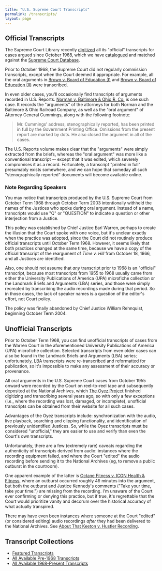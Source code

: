 ```yaml
---
title: "U.S. Supreme Court Transcripts"
permalink: /transcripts/
layout: page
---
```


## Official Transcripts

The Supreme Court Library recently [digitized](https://www.supremecourt.gov/oral_arguments/archived_transcripts/1968)
all its "official" transcripts for cases argued since October 1968, which we have [catalogued](/transcripts/scotus/) and
matched against the [Supreme Court Database](http://scdb.wustl.edu/).

Prior to October 1968, the Supreme Court did not regularly commission transcripts, except when the Court deemed it
appropriate.  For example, all the oral arguments in [Brown v. Board of Education (I)](/transcripts/featured/brown1/)
and [Brown v. Board of Education (II)](/transcripts/featured/brown2/) were transcribed.

In even older cases, you'll occasionally find transcripts of arguments recorded in U.S. Reports.
[Norman v. Baltimore &amp; Ohio R. Co.](https://cdn.loc.gov/service/ll/usrep/usrep294/usrep294240/usrep294240.pdf)
is one such case.  It records the "arguments" of the attorneys for both Norman and the Baltimore &amp; Ohio Railroad Company,
as well as the "oral argument" of Attorney General Cummings, along with the following footnote:

> Mr. Cummings' address, stenographically reported, has been printed in full by the Government Printing Office.
Omissions from the present report are marked by dots. He also closed the argument in all of the cases.

The U.S. Reports volume makes clear that the "arguments" were simply extracted from the briefs, whereas the "oral argument"
was more like a conventional transcript -- except that it was edited, which severely compromises it as a record.  Fortunately,
a transcript "printed in full" presumably exists somewhere, and we can hope that someday all such "stenographically reported"
documents will become available online.

### Note Regarding Speakers

You may notice that transcripts produced by the U.S. Supreme Court from October Term 1968 through October Term 2003
intentionally withheld the names of the Justices who spoke during oral argument.  Instead of a name, transcripts would
use "Q" or "QUESTION" to indicate a question or other interjection from a Justice.

This policy was established by Chief Justice Earl Warren, perhaps to create the illusion that the Court spoke with one voice,
but it's unclear exactly when the practice was adopted, since the Court did not routinely produce official transcripts until
October Term 1968.  However, it seems likely that both practices changed at the same time, because we have a copy of the
official transcript of the reargument of *Time v. Hill* from October 18, 1966, and all Justices are identified.

Also, one should not assume that *any* transcript prior to 1968 is an "official" transcript, because most transcripts
from 1955 to 1968 usually came from either the University Publications of America (UPA) microfiche collection or the
Landmark Briefs and Arguments (LBA) series, and those were simply recreated by transcribing the audio recordings made during
that period.  So in those cases, the lack of speaker names is a question of the editor's effort, not Court policy.

The policy was finally abandoned by Chief Justice William Rehnquist, beginning October Term 2004.

## Unofficial Transcripts

Prior to October Term 1968, you can find unofficial transcripts of cases from the Warren Court in the aforementioned
University Publications of America (UPA) microfiche collection.  Selected transcripts from even older cases can also be
found in the Landmark Briefs and Arguments (LBA) series; unfortunately, LBA transcripts were re-transcribed and
reformatted for publication, so it's impossible to make any assessment of their accuracy or provenance.

All oral arguments in the U.S. Supreme Court cases from October 1955 onward were recorded by the Court on reel-to-reel
tape and subsequently deposited at the National Archives, which [The Oyez Project](https://www.oyez.org) finished digitizing
and transcribing several years ago, so with only a few exceptions (i.e., where the recording was lost, damaged, or incomplete),
unofficial transcripts can be obtained from their website for all such cases.

Advantages of the Oyez transcripts include: synchronization with the audio, live playback, searching and clipping functionality,
and identification of previously unidentified Justices.  So, while the Oyez transcripts must be considered "unofficial," they
are easier to use and verify than even the Court's own transcripts.

Unfortunately, there are a few (extremely rare) caveats regarding the authenticity of transcripts derived from audio: instances
where the recording equipment failed, and where the Court "edited" the audio recording before sending it to the National Archives
(eg, to remove a public outburst in the courtroom).

One apparent example of the latter is [Octane Fitness v. ICON Health & Fitness](https://www.oyez.org/cases/2013/12-1184),
where an outburst occurred roughly 49 minutes into the argument, but both the outburst and Justice Kennedy's comments
("Take your time, take your time.") are missing from the recording.  I'm unaware of the Court ever confirming or denying this
practice, but if true, it's regrettable that the Court would prioritize vanity and decorum over the historical accuracy of what
actually transpired.

There may have even been instances where someone at the Court "edited" (or considered editing) audio recordings *after* they
had been delivered to the National Archives.  See [About That Keeton v. Hustler Recording](/blog/2019/03/01/#about-that-keeton-v-hustler-recording).

## Transcript Collections

- [Featured Transcripts](/transcripts/featured/)
- [All Available Pre-1968 Transcripts](/transcripts/pre-1968/)
- [All Available 1968-Present Transcripts](/transcripts/scotus/)
